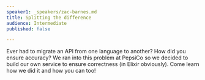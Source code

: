 ```yaml
---
speaker1: _speakers/zac-barnes.md
title: Splitting the difference
audience: Intermediate
published: false

---
```

<p>Ever had to migrate an API from one language to another? How did you ensure accuracy? We ran into this problem at PepsiCo so we decided to build our own service to ensure correctness (in Elixir obviously). Come learn how we did it and how you can too!</p>
